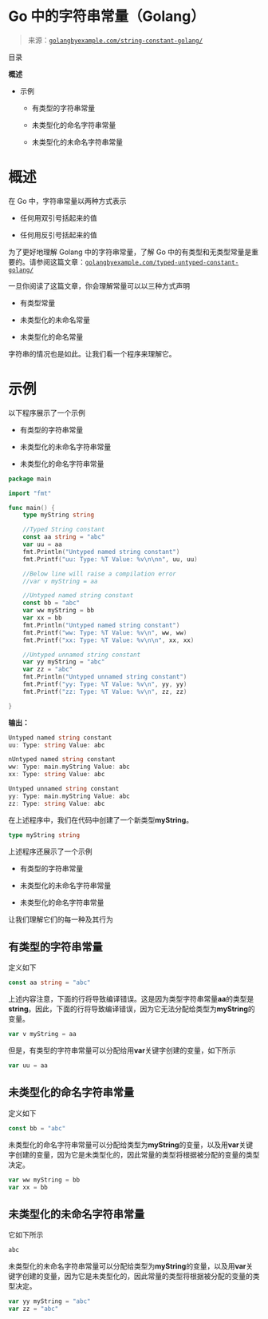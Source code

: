<!--yml

类别：未分类

日期：2024-10-13 06:28:06

-->

# Go 中的字符串常量（Golang）

> 来源：[`golangbyexample.com/string-constant-golang/`](https://golangbyexample.com/string-constant-golang/)

目录

**概述**

+   示例

    +   有类型的字符串常量

    +   未类型化的命名字符串常量

    +   未类型化的未命名字符串常量 

# **概述**

在 Go 中，字符串常量以两种方式表示

+   任何用双引号括起来的值

+   任何用反引号括起来的值

为了更好地理解 Golang 中的字符串常量，了解 Go 中的有类型和无类型常量是重要的。请参阅这篇文章：[`golangbyexample.com/typed-untyped-constant-golang/`](https://golangbyexample.com/typed-untyped-constant-golang/)

一旦你阅读了这篇文章，你会理解常量可以以三种方式声明

+   有类型常量

+   未类型化的未命名常量

+   未类型化的命名常量

字符串的情况也是如此。让我们看一个程序来理解它。

# **示例**

以下程序展示了一个示例

+   有类型的字符串常量

+   未类型化的未命名字符串常量

+   未类型化的命名字符串常量

```go
package main

import "fmt"

func main() {
	type myString string

	//Typed String constant
	const aa string = "abc"
	var uu = aa
	fmt.Println("Untyped named string constant")
	fmt.Printf("uu: Type: %T Value: %v\n\nn", uu, uu)

	//Below line will raise a compilation error
	//var v myString = aa

	//Untyped named string constant
	const bb = "abc"
	var ww myString = bb
	var xx = bb
	fmt.Println("Untyped named string constant")
	fmt.Printf("ww: Type: %T Value: %v\n", ww, ww)
	fmt.Printf("xx: Type: %T Value: %v\n\n", xx, xx)

	//Untyped unnamed string constant
	var yy myString = "abc"
	var zz = "abc"
	fmt.Println("Untyped unnamed string constant")
	fmt.Printf("yy: Type: %T Value: %v\n", yy, yy)
	fmt.Printf("zz: Type: %T Value: %v\n", zz, zz)

}
```

**输出：**

```go
Untyped named string constant
uu: Type: string Value: abc

nUntyped named string constant
ww: Type: main.myString Value: abc
xx: Type: string Value: abc

Untyped unnamed string constant
yy: Type: main.myString Value: abc
zz: Type: string Value: abc
```

在上述程序中，我们在代码中创建了一个新类型**myString**。

```go
type myString string
```

上述程序还展示了一个示例

+   有类型的字符串常量

+   未类型化的未命名字符串常量

+   未类型化的命名字符串常量

让我们理解它们的每一种及其行为

## **有类型的字符串常量**

定义如下

```go
const aa string = "abc"
```

上述内容注意，下面的行将导致编译错误。这是因为类型字符串常量**aa**的类型是**string**。因此，下面的行将导致编译错误，因为它无法分配给类型为**myString**的变量。

```go
var v myString = aa
```

但是，有类型的字符串常量可以分配给用**var**关键字创建的变量，如下所示

```go
var uu = aa
```

## **未类型化的命名字符串常量**

定义如下

```go
const bb = "abc"
```

未类型化的命名字符串常量可以分配给类型为**myString**的变量，以及用**var**关键字创建的变量，因为它是未类型化的，因此常量的类型将根据被分配的变量的类型决定。

```go
var ww myString = bb
var xx = bb
```

## **未类型化的未命名字符串常量**

它如下所示

```go
abc
```

未类型化的未命名字符串常量可以分配给类型为**myString**的变量，以及用**var**关键字创建的变量，因为它是未类型化的，因此常量的类型将根据被分配的变量的类型决定。

```go
var yy myString = "abc"
var zz = "abc"
```


